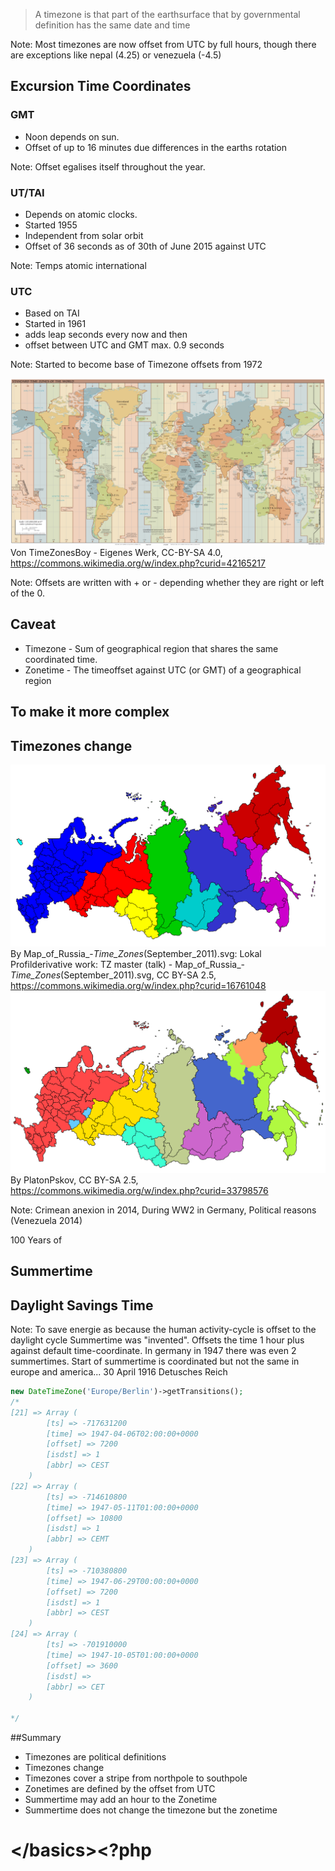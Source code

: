 > A timezone is that part of the earthsurface that by governmental definition has the same
date and time

Note: Most timezones are now offset from UTC by full hours, though there are exceptions like nepal (4.25) or venezuela (-4.5)



## Excursion Time Coordinates



### GMT

* Noon depends on sun.<!-- .element: class="fragment" -->
* Offset of up to 16 minutes due differences in the earths rotation<!-- .element: class="fragment" -->

Note: Offset egalises itself throughout the year.



### UT/TAI

* Depends on atomic clocks.<!-- .element: class="fragment" -->
* Started 1955<!-- .element: class="fragment" -->
* Independent from solar orbit<!-- .element: class="fragment" -->
* Offset of 36 seconds as of 30th of June 2015 against UTC<!-- .element: class="fragment" -->

Note: Temps atomic international



### UTC

* Based on TAI<!-- .element: class="fragment" -->
* Started in 1961<!-- .element: class="fragment" -->
* adds leap seconds every now and then<!-- .element: class="fragment" -->
* offset between UTC and GMT max. 0.9 seconds<!-- .element: class="fragment" -->

Note: Started to become base of Timezone offsets from 1972




![timezones of the earth](img/timezones.png)
<span class="credit">Von TimeZonesBoy - Eigenes Werk, CC-BY-SA 4.0, https://commons.wikimedia.org/w/index.php?curid=42165217</span>

Note: Offsets are written with + or - depending whether they are right or left of the 0.



## Caveat

* Timezone - Sum of geographical region that shares the same coordinated time.
* Zonetime - The timeoffset against UTC (or GMT) of a geographical region



## To make it more complex



## Timezones change

![timezones in russia](img/timezones2010.svg)
<span class="credit">By Map_of_Russia_-_Time_Zones_(September_2011).svg: Lokal Profilderivative work: TZ master (talk) - Map_of_Russia_-_Time_Zones_(September_2011).svg, CC BY-SA 2.5, https://commons.wikimedia.org/w/index.php?curid=16761048</span>
![timezones in russia](img/timezones2014.svg)
<span class="credit">By PlatonPskov, CC BY-SA 2.5, https://commons.wikimedia.org/w/index.php?curid=33798576</span>

Note: Crimean anexion in 2014, During WW2 in Germany, Political reasons (Venezuela 2014)




100 Years of<!-- .element: class="fragment" -->
## Summertime
## Daylight Savings Time<!-- .element: class="fragment" -->

Note: To save energie as because the human activity-cycle is offset to the daylight cycle
Summertime was "invented". Offsets the time 1 hour plus against default time-coordinate.
In germany in 1947 there was even 2 summertimes. Start of summertime is coordinated
but not the same in europe and america... 30 April 1916 Detusches Reich



```php
new DateTimeZone('Europe/Berlin')->getTransitions();
/*
[21] => Array (
        [ts] => -717631200
        [time] => 1947-04-06T02:00:00+0000
        [offset] => 7200
        [isdst] => 1
        [abbr] => CEST
    )
[22] => Array (
        [ts] => -714610800
        [time] => 1947-05-11T01:00:00+0000
        [offset] => 10800
        [isdst] => 1
        [abbr] => CEMT
    )
[23] => Array (
        [ts] => -710380800
        [time] => 1947-06-29T00:00:00+0000
        [offset] => 7200
        [isdst] => 1
        [abbr] => CEST
    )
[24] => Array (
        [ts] => -701910000
        [time] => 1947-10-05T01:00:00+0000
        [offset] => 3600
        [isdst] =>
        [abbr] => CET
    )

*/
```



##Summary

* Timezones are political definitions<!-- .element: class="fragment" -->
* Timezones change<!-- .element: class="fragment" -->
* Timezones cover a stripe from northpole to southpole<!-- .element: class="fragment" -->
* Zonetimes are defined by the offset from UTC<!-- .element: class="fragment" -->
* Summertime may add an hour to the Zonetime<!-- .element: class="fragment" -->
* Summertime does not change the timezone but the zonetime<!-- .element: class="fragment" -->



# &lt;/basics><?php